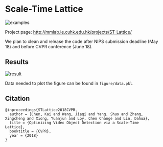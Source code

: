 # Scale-Time Lattice

![examples](http://mmlab.ie.cuhk.edu.hk/projects/ST-Lattice/examples.gif)


Project page: http://mmlab.ie.cuhk.edu.hk/projects/ST-Lattice/

We plan to clean and release the code after NIPS submission deadline (May 18) and before CVPR conference (June 18).


## Results

![result](http://mmlab.ie.cuhk.edu.hk/projects/ST-Lattice/results.png)

Data needed to plot the figure can be found in `figure/data.pkl`.


## Citation

```
@inproceedings{STLattice2018CVPR,
  author = {Chen, Kai and Wang, Jiaqi and Yang, Shuo and Zhang, Xingcheng and Xiong, Yuanjun and Loy, Chen Change and Lin, Dahua},
  title = {Optimizing Video Object Detection via a Scale-Time Lattice},
  booktitle = {CVPR},
  year = {2018}
}
```